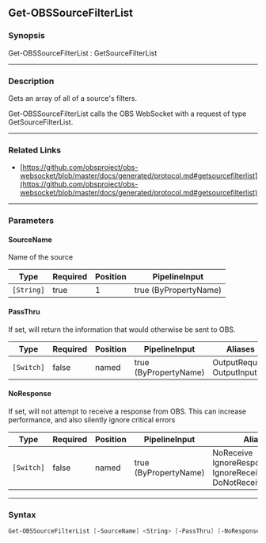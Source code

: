Get-OBSSourceFilterList
-----------------------




### Synopsis
Get-OBSSourceFilterList : GetSourceFilterList



---


### Description

Gets an array of all of a source's filters.


Get-OBSSourceFilterList calls the OBS WebSocket with a request of type GetSourceFilterList.



---


### Related Links
* [https://github.com/obsproject/obs-websocket/blob/master/docs/generated/protocol.md#getsourcefilterlist](https://github.com/obsproject/obs-websocket/blob/master/docs/generated/protocol.md#getsourcefilterlist)





---


### Parameters
#### **SourceName**

Name of the source






|Type      |Required|Position|PipelineInput        |
|----------|--------|--------|---------------------|
|`[String]`|true    |1       |true (ByPropertyName)|



#### **PassThru**

If set, will return the information that would otherwise be sent to OBS.






|Type      |Required|Position|PipelineInput        |Aliases                      |
|----------|--------|--------|---------------------|-----------------------------|
|`[Switch]`|false   |named   |true (ByPropertyName)|OutputRequest<br/>OutputInput|



#### **NoResponse**

If set, will not attempt to receive a response from OBS.
This can increase performance, and also silently ignore critical errors






|Type      |Required|Position|PipelineInput        |Aliases                                                                |
|----------|--------|--------|---------------------|-----------------------------------------------------------------------|
|`[Switch]`|false   |named   |true (ByPropertyName)|NoReceive<br/>IgnoreResponse<br/>IgnoreReceive<br/>DoNotReceiveResponse|





---


### Syntax
```PowerShell
Get-OBSSourceFilterList [-SourceName] <String> [-PassThru] [-NoResponse] [<CommonParameters>]
```
